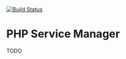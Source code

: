 [![Build Status](https://travis-ci.org/voidz0r/phpsm.svg?branch=master)](https://travis-ci.org/voidz0r/phpsm)

PHP Service Manager
=====

TODO

